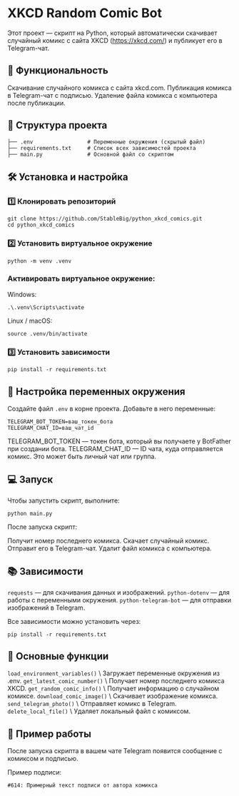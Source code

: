# XKCD Random Comic Bot

Этот проект — скрипт на Python, который автоматически скачивает случайный комикс с сайта XKCD (https://xkcd.com/) и публикует его в Telegram-чат.

## 🚀 Функциональность

Скачивание случайного комикса с сайта xkcd.com.
Публикация комикса в Telegram-чат с подписью.
Удаление файла комикса с компьютера после публикации.

## 📁 Структура проекта

    ├── .env                 # Переменные окружения (скрытый файл)
    ├── requirements.txt     # Список всех зависимостей проекта
    ├── main.py              # Основной файл со скриптом

## 🛠️ Установка и настройка

### 1️⃣ Клонировать репозиторий

    git clone https://github.com/StableBig/python_xkcd_comics.git
    cd python_xkcd_comics

### 2️⃣ Установить виртуальное окружение

    python -m venv .venv

### Активировать виртуальное окружение:

Windows:

    .\.venv\Scripts\activate

Linux / macOS:

    source .venv/bin/activate

### 3️⃣ Установить зависимости

    pip install -r requirements.txt

## 🔐 Настройка переменных окружения
Создайте файл `.env` в корне проекта.
Добавьте в него переменные:

    TELEGRAM_BOT_TOKEN=ваш_токен_бота
    TELEGRAM_CHAT_ID=ваш_чат_id

TELEGRAM_BOT_TOKEN — токен бота, который вы получаете у BotFather при создании бота.
TELEGRAM_CHAT_ID — ID чата, куда отправляется комикс. Это может быть личный чат или группа.

## 💻 Запуск
Чтобы запустить скрипт, выполните:

    python main.py

После запуска скрипт:

Получит номер последнего комикса.
Скачает случайный комикс.
Отправит его в Telegram-чат.
Удалит файл комикса с компьютера.

## 📚 Зависимости
`requests` — для скачивания данных и изображений.
`python-dotenv` — для работы с переменными окружения.
`python-telegram-bot` — для отправки изображений в Telegram.

Все зависимости можно установить через:

    pip install -r requirements.txt

## 📂 Основные функции

`load_environment_variables()` \ Загружает переменные окружения из .env.
`get_latest_comic_number()` \ Получает номер последнего комикса XKCD.
`get_random_comic_info()` \ Получает информацию о случайном комиксе.
`download_comic_image()` \ Скачивает изображение комикса.
`send_telegram_photo()` \ Отправляет комикс в Telegram.
`delete_local_file()` \ Удаляет локальный файл с комиксом.

## 🧪 Пример работы

После запуска скрипта в вашем чате Telegram появится сообщение с комиксом и подписью.

Пример подписи:

    #614: Примерный текст подписи от автора комикса
